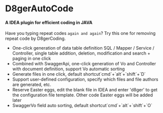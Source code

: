 # D8gerAutoCode
#### A IDEA plugin for efficient coding in JAVA

Have you typing repeat codes `again and again`? Try this one for removing repeat code by D8gerCoding.
<ul>
<li>One-click generation of data table definition SQL / Mapper / Service / Controller, single table addition, deletion, modification and search + paging in one click</li>
<li>Combined with SwaggerApi, one-click generation of Vo and Controller with document definition, support Vo automatic sorting</li>
<li>Generate files in one click, default shortcut`cmd`+`alt`+`shift`+`D`</li>
<li>Support user-defined configuration, specify which files and file authors are generated, etc.</li>
<li>Reserve Easter eggs, edit the blank file in IDEA and enter 'd8ger' to get the configuration file template. Other code Easter eggs will be added later</li>
<li>SwaggerVo field auto sorting, default shortcut`cmd`+`alt`+`shift`+`O`</li>
</ul>
